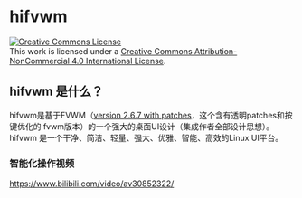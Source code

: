 # hifvwm

<a rel="license" href="http://creativecommons.org/licenses/by-nc/4.0/"><img alt="Creative Commons License" style="border-width:0" src="https://i.creativecommons.org/l/by-nc/4.0/88x31.png" /></a><br />This work is licensed under a <a rel="license" href="http://creativecommons.org/licenses/by-nc/4.0/">Creative Commons Attribution-NonCommercial 4.0 International License</a>.

## hifvwm 是什么？

hifvwm是基于FVWM（[version 2.6.7 with
patches](https://github.com/dustincys/fvwm)，这个含有透明patches和按键优化的
fvwm版本）的一个强大的桌面UI设计（集成作者全部设计思想）。
hifvwm 是一个干净、简洁、轻量、强大、优雅、智能、高效的Linux UI平台。

### 智能化操作视频


<https://www.bilibili.com/video/av30852322/>
